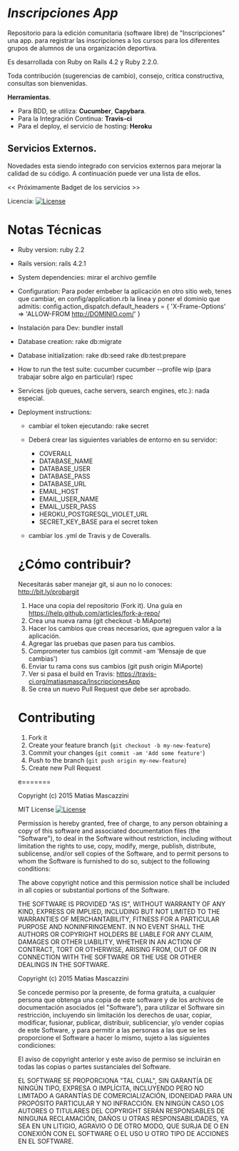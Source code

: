 ***Inscripciones App***
===
Repositorio para la edición comunitaria (software libre) de "Inscripciones" una app. para registrar las inscripciones a los cursos para los diferentes grupos de alumnos de una organización deportiva.

Es desarrollada con Ruby on Rails 4.2 y Ruby 2.2.0.

Toda contribución (sugerencias de cambio), consejo, critica constructiva, consultas son bienvenidas.

**Herramientas**.
  - Para BDD, se utiliza: **Cucumber**, **Capybara**.
  - Para la Integración Continua: **Travis-ci**
  - Para el deploy, el servicio de hosting: **Heroku**

**Servicios Externos.**
-----------------------
Novedades esta siendo integrado con servicios externos para mejorar la calidad de su código. A continuación puede ver una lista de ellos.

<< Próximamente Badget de los servicios >>

Licencia:
[![License](http://img.shields.io/badge/license-MIT-brightgreen.svg?style=flat-square)](http://opensource.org/licenses/MIT)

**Notas Técnicas**
===========

* Ruby version:
    ruby 2.2

* Rails version:
    rails 4.2.1

* System dependencies:
    mirar el archivo gemfile

* Configuration:
    Para poder embeber la aplicación en otro sitio web, tenes que cambiar, en  config/application.rb la linea y poner el dominio que admitis:
        config.action_dispatch.default_headers = { 'X-Frame-Options' => 'ALLOW-FROM http://DOMINIO.com/' }

* Instalación para Dev:
    bundler install

* Database creation:
    rake db:migrate

* Database initialization:
    rake db:seed
    rake db:test:prepare

* How to run the test suite:
    cucumber
    cucumber --profile wip (para trabajar sobre algo en particular)
    rspec

* Services (job queues, cache servers, search engines, etc.):
    nada especial.

* Deployment instructions:
  - cambiar el token ejecutando: rake secret
  - Deberá crear las siguientes variables de entorno en su servidor:
    * COVERALL
    * DATABASE_NAME
    * DATABASE_USER
    * DATABASE_PASS
    * DATABASE_URL
    * EMAIL_HOST
    * EMAIL_USER_NAME
    * EMAIL_USER_PASS
    * HEROKU_POSTGRESQL_VIOLET_URL
    * SECRET_KEY_BASE para el secret token

  - cambiar los .yml de Travis y de Coveralls.

  ¿Cómo contribuir?
  ============
  Necesitarás saber manejar git, si aun no lo conoces: http://bit.ly/probargit
    1. Hace una copia del repositorio (Fork it). Una guía en https://help.github.com/articles/fork-a-repo/
    2. Crea una nueva rama  (git checkout -b MiAporte)
    3. Hacer los cambios que creas necesarios, que agreguen valor a la aplicación.
    4. Agregar las pruebas que pasen para tus cambios.
    5. Comprometer tus cambios (git commit -am 'Mensaje de que cambias')
    6. Enviar tu rama cons sus cambios (git push origin MiAporte)
    7. Ver si pasa el build en Travis: https://travis-ci.org/matiasmasca/InscripcionesApp
    8. Se crea un nuevo Pull Request que debe ser aprobado.

  Contributing
  ============

    1. Fork it
    2. Create your feature branch (`git checkout -b my-new-feature`)
    3. Commit your changes (`git commit -am 'Add some feature'`)
    4. Push to the branch (`git push origin my-new-feature`)
    5. Create new Pull Request

    e=======

    Copyright (c) 2015  Matias Mascazzini

    MIT License [![License](http://img.shields.io/badge/license-MIT-brightgreen.svg?style=flat-square)](http://opensource.org/licenses/MIT)

    Permission is hereby granted, free of charge, to any person obtaining a copy of this software and associated documentation files (the "Software"), to deal in the Software without restriction, including without limitation the rights to use, copy, modify, merge, publish, distribute, sublicense, and/or sell copies of the Software, and to permit persons to whom the Software is furnished to do so, subject to the following conditions:

    The above copyright notice and this permission notice shall be included in all copies or substantial portions of the Software.

    THE SOFTWARE IS PROVIDED "AS IS", WITHOUT WARRANTY OF ANY KIND, EXPRESS OR IMPLIED, INCLUDING BUT NOT LIMITED TO THE WARRANTIES OF MERCHANTABILITY, FITNESS FOR A PARTICULAR PURPOSE AND NONINFRINGEMENT. IN NO EVENT SHALL THE AUTHORS OR COPYRIGHT HOLDERS BE LIABLE FOR ANY CLAIM, DAMAGES OR OTHER LIABILITY, WHETHER IN AN ACTION OF CONTRACT, TORT OR OTHERWISE, ARISING FROM, OUT OF OR IN CONNECTION WITH THE SOFTWARE OR THE USE OR OTHER DEALINGS IN THE SOFTWARE.

    Copyright (c) 2015  Matias Mascazzini
    
    Se concede permiso por la presente, de forma gratuita, a cualquier persona que obtenga una copia de este software y de los archivos de documentación asociados (el "Software"), para utilizar el Software sin restricción, incluyendo sin limitación los derechos de usar, copiar, modificar, fusionar, publicar, distribuir, sublicenciar, y/o vender copias de este Software, y para permitir a las personas a las que se les proporcione el Software a hacer lo mismo, sujeto a las siguientes condiciones:

    El aviso de copyright anterior y este aviso de permiso se incluirán en todas las copias o partes sustanciales del Software.

    EL SOFTWARE SE PROPORCIONA "TAL CUAL", SIN GARANTÍA DE NINGÚN TIPO, EXPRESA O IMPLÍCITA, INCLUYENDO PERO NO LIMITADO A GARANTÍAS DE COMERCIALIZACIÓN, IDONEIDAD PARA UN PROPÓSITO PARTICULAR Y NO INFRACCIÓN. EN NINGÚN CASO LOS AUTORES O TITULARES DEL COPYRIGHT SERÁN RESPONSABLES DE NINGUNA RECLAMACIÓN, DAÑOS U OTRAS RESPONSABILIDADES, YA SEA EN UN LITIGIO, AGRAVIO O DE OTRO MODO, QUE SURJA DE O EN CONEXIÓN CON EL SOFTWARE O EL USO U OTRO TIPO DE ACCIONES EN EL SOFTWARE.